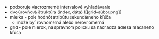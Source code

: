 - podporuje viacrozmerné intervalové vyhľadávanie
- dvojúrovňová štruktúra (index, dáta)
![[grid-súbor.png]]
- mierka - pole hodnôt atribútu sekundárneho kľúča
	- môže byť rovnomerná alebo nerovnomerná
- grid - pole mierok, na správnom políčku sa nachádza adresa hľadaného kľúča